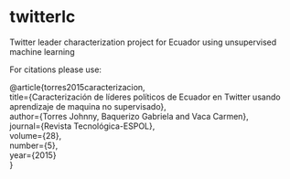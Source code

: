 # twitterlc
Twitter leader characterization project for Ecuador using unsupervised machine learning

For citations please use:

@article{torres2015caracterizacion,  
    title={Caracterización de líderes políticos de Ecuador en Twitter usando aprendizaje de maquina no supervisado},  
    author={Torres Johnny, Baquerizo Gabriela and Vaca Carmen},  
    journal={Revista Tecnológica-ESPOL},  
    volume={28},  
    number={5},  
    year={2015}  
}

